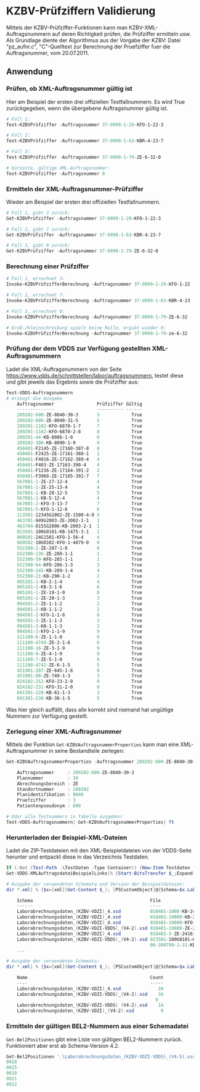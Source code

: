 # KZBV-Prüfziffern Validierung

Mittels der KZBV-Prüfziffer-Funktionen kann man KZBV-XML-Auftragsnummern auf deren Richtigkeit prüfen, die Prüfziffer ermitteln usw. Als Grundlage diente der Algorithmus aus der Vorgabe der KZBV: Datei "pz_aufnr.c", "C"-Quelltext zur Berechnung der Pruefziffer fuer die Auftragsnummer, vom 20.07.2011.

## Anwendung

### Prüfen, ob XML-Auftragsnummer gültig ist

Hier am Beispiel der ersten drei offiziellen Testfallnummern. Es wird True zurückgegeben, wenn die übergebene Auftragsnummer gültig ist.

```Powershell
# Fall 1:
Test-KZBVPrüfziffer -Auftragsnummer 37-9999-1-29-KFO-1-22-3

# Fall 2:
Test-KZBVPrüfziffer -Auftragsnummer 37-9999-1-63-KBR-4-23-7

# Fall 3:
Test-KZBVPrüfziffer -Auftragsnummer 37-9999-1-79-ZE-6-32-0

# kürzeste, gültige XML-Auftragsnummer:
Test-KZBVPrüfziffer -Auftragsnummer 0
```

### Ermitteln der XML-Auftragsnummer-Prüfziffer

Wieder am Beispiel der ersten drei offiziellen Testfallnummern.

```Powershell
# Fall 1, gibt 3 zurück:
Get-KZBVPrüfziffer -Auftragsnummer 37-9999-1-29-KFO-1-22-3

# Fall 2, gibt 7 zurück:
Get-KZBVPrüfziffer -Auftragsnummer 37-9999-1-63-KBR-4-23-7

# Fall 3, gibt 0 zurück:
Get-KZBVPrüfziffer -Auftragsnummer 37-9999-1-79-ZE-6-32-0
```

### Berechnung einer Prüfziffer

```Powershell
# Fall 1, errechnet 3:
Invoke-KZBVPrüfzifferBerechnung -Auftragsnummer 37-9999-1-29-KFO-1-22

# Fall 2, errechnet 7:
Invoke-KZBVPrüfzifferBerechnung -Auftragsnummer 37-9999-1-63-KBR-4-23

# Fall 3, errechnet 0:
Invoke-KZBVPrüfzifferBerechnung -Auftragsnummer 37-9999-1-79-ZE-6-32

# Groß-/Kleinschreibung spielt keine Rolle, ergibt wieder 0:
Invoke-KZBVPrüfzifferBerechnung -Auftragsnummer 37-9999-1-79-ze-6-32
```

### Prüfung der dem VDDS zur Verfügung gestellten XML-Auftragsnummern

Ladet die XML-Auftragsnummern von der Seite https://www.vdds.de/schnittstellen/labor/auftragsnummern, testet diese und gibt jeweils das Ergebnis sowie die Prüfziffer aus:

```Powershell
Test-VDDS-Auftragsnummern
# erzeugt die Ausgabe
    Auftragsnummer                Prüfziffer Gültig
    --------------                ---------- ------
    289202-600-ZE-8040-30-3       3            True
    289202-600-ZE-8040-31-5       5            True
    289201-1102-KFO-6870-1-7      7            True
    289201-1102-KFO-6870-2-8      8            True
    289201-44-KB-8086-1-0         0            True
    289202-300-KB-8090-1-9        9            True
    450401-F2145-ZE-17160-387-8   8            True
    450401-F2425-ZE-17161-388-1   1            True
    450401-F4016-ZE-17162-389-4   4            True
    450401-F403-ZE-17163-390-4    4            True
    450401-F1236-ZE-17164-391-2   2            True
    450401-F3968-ZE-17165-392-7   7            True
    567001-1-ZE-27-12-4           4            True
    567001-1-ZE-25-13-4           4            True
    567001-1-KB-28-12-5           5            True
    567001-2-KB-5-12-4            4            True
    567001-2-KFO-3-13-7           7            True
    567001-5-KFO-1-12-6           6            True
    113501-12345G1802-ZE-1500-4-9 9            True
    463701-949G2003-ZE-2002-1-1   1            True
    463704-8155G2806-KB-2003-2-1  1            True
    023501-100G0101-KB-1475-3-1   1            True
    060501-24G1501-KFO-1-56-4     4            True
    060502-10G0102-KFO-1-4879-0   0            True
    552300-2-ZE-287-1-8           8            True
    552300-136-ZE-288-1-1         1            True
    552300-59-KFO-285-1-1         1            True
    552300-64-KFO-286-1-3         3            True
    552300-145-KB-289-1-4         4            True
    552300-21-KB-290-1-2          2            True
    005101-1-KB-2-1-4             4            True
    005101-1-KB-3-1-6             6            True
    005101-1-ZE-19-1-0            0            True
    005101-1-ZE-20-1-3            3            True
    994501-2-ZE-1-1-2             2            True
    994501-2-KB-1-1-2             2            True
    994501-2-KFO-1-1-8            8            True
    994501-3-ZE-1-1-3             3            True
    994501-3-KB-1-1-3             3            True
    994501-3-KFO-1-1-9            9            True
    111100-6-ZE-1-1-0             0            True
    111100-4749-ZE-2-1-6          6            True
    111100-16-ZE-3-1-9            9            True
    111100-9-ZE-4-1-9             9            True
    111100-7-ZE-5-1-0             0            True
    111100-4742-ZE-6-1-5          5            True
    451901-207-ZE-645-1-8         8            True
    451901-80-ZE-749-1-3          3            True
    824102-252-KFO-23-2-9         9            True
    824102-231-KFO-31-2-0         0            True
    691301-220-KB-61-1-3          3            True
    691301-230-KB-38-1-5          5            True
```

Was hier gleich auffällt, dass alle korrekt sind niemand hat ungültige Nummern zur Verfügung gestellt.

### Zerlegung einer XML-Auftragsnummer

Mittels der Funktion ```Get-KZBVAuftragsnummerProperties``` kann man eine XML-Auftragsnummer in seine Bestandteile zerlegen:

```Powershell
Get-KZBVAuftragsnummerProperties -Auftragsnummer 289202-600-ZE-8040-30-3

    Auftragsnummer     : 289202-600-ZE-8040-30-3
    Plannummer         : 30
    Abrechnungsbereich : ZE
    Standortnummer     : 289202
    Planidentifikation : 8040
    Pruefziffer        : 3
    Patientenpseudonym : 600

# Oder alle Testnummern in Tabelle ausgeben:
Test-VDDS-Auftragsnummern| Get-KZBVAuftragsnummerProperties| ft
```

### Herunterladen der Beispiel-XML-Dateien

Ladet die ZIP-Testdateien mit den XML-Beispieldateien von der VDDS-Seite herunter und entpackt diese in das Verzeichnis Testdaten.

```Powershell
If (-Not (Test-Path .\TestDaten -Type Container)) {New-Item Testdaten -Type Directory}
Get-VDDS-XMLAuftragsdateiBeispielLinks|% {Start-BitsTransfer $_;Expand-Archive (($_ -split '/')[-1]) -DestinationPath .\Testdaten -Force}

# Ausgabe der verwendeten Schemata und Version der Beispieldateien:
dir *.xml| % {$x=[xml](Get-Content $_); [PSCustomObject]@{Schema=$x.Laborabrechnung.noNamespaceSchemaLocation;File=$_.Name;Version=$x.Laborabrechnung.Version}}

    Schema                                            File                                   Version
    ------                                            ----                                   -------
    Laborabrechnungsdaten_(KZBV-VDZI)_4.xsd           018401-1000-KB-2411001-2-3.XML         4.0
    Laborabrechnungsdaten_(KZBV-VDZI)_4.xsd           018401-19000-KB-240200000-30001-5.XML  4.0
    Laborabrechnungsdaten_(KZBV-VDZI)_4.xsd           018401-19000-KFO-240400000-20001-6.XML 4.0
    Laborabrechnungsdaten_(KZBV-VDZI-VDDS)_(V4-2).xsd 018401-19000-ZE-240300001-30002-0.xml  4.2
    Laborabrechnungsdaten_(KZBV-VDZI)_4.xsd           018401-5-ZE-2416176-2-4.XML            4.0
    Laborabrechnungsdaten_(KZBV-VDZI-VDDS)_(V4-2).xsd 023501-100G0101-KB-1475-3-1.xml        4.2
                                                      06-300799-1-31-KBR-176-1-2.xml         4.2
    ...

# Ausgabe der verwendeten Schemata:
dir *.xml| % {$x=[xml](Get-Content $_); [PSCustomObject]@{Schema=$x.Laborabrechnung.noNamespaceSchemaLocation;File=$_.Name}}|group Schema|select name, count

    Name                                              Count
    ----                                              -----
    Laborabrechnungsdaten_(KZBV-VDZI)_4.xsd              24
    Laborabrechnungsdaten_(KZBV-VDZI-VDDS)_(V4-2).xsd    34
                                                        9
    Laborabrechnungsdaten_(KZBV-VDZI-VDDS) (V4-2).xsd    14
    Laborabrechnungsdaten_(KZBV-VDZI)_(V4-2).xsd          9
```

### Ermitteln der gültigen BEL2-Nummern aus einer Schemadatei

```Get-Bel2Positionen``` gibt eine Liste von gültigen BEL2-Nummern zurück. Funktioniert aber erst ab Schema-Version 4.2.

```Powershell
Get-Bel2Positionen '.\Laborabrechnungsdaten_(KZBV-VDZI-VDDS)_(V4-5).xsd' | select -First 5
0010
0015
0018
0021
0022
```